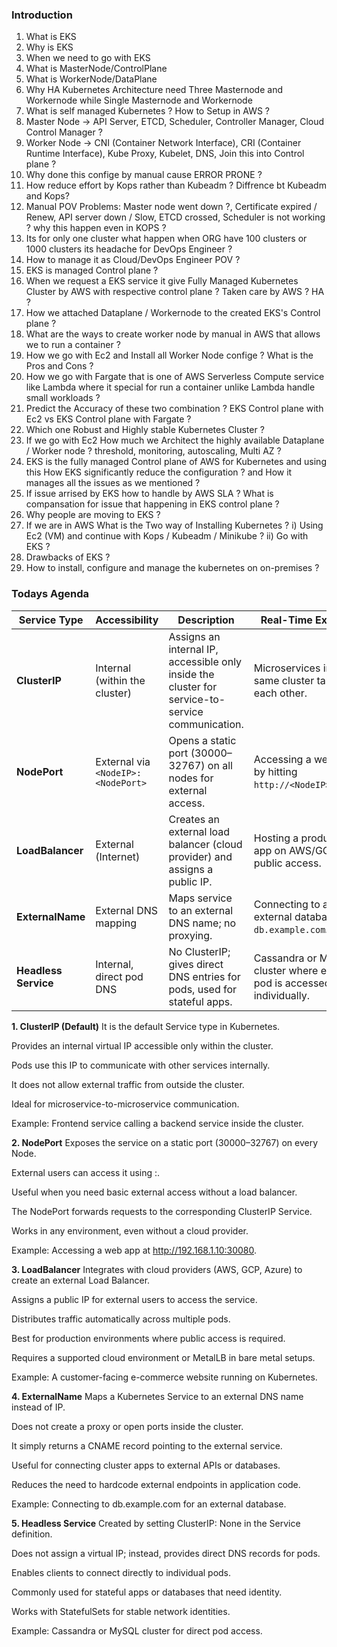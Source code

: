 ### Introduction

1. What is EKS
2. Why is EKS
3. When we need to go with EKS
4. What is MasterNode/ControlPlane
5. What is WorkerNode/DataPlane
6. Why HA Kubernetes Architecture need Three Masternode and Workernode while Single Masternode and Workernode
7. What is self managed Kubernetes ? How to Setup in AWS ?
8. Master Node -> API Server, ETCD, Scheduler, Controller Manager, Cloud Control Manager ?
9. Worker Node -> CNI (Container Network Interface), CRI (Container Runtime Interface), Kube Proxy, Kubelet, DNS, Join this into Control plane ?
10. Why done this confige by manual cause ERROR PRONE ?
11. How reduce effort by Kops rather than Kubeadm ? Diffrence bt Kubeadm and Kops?
12. Manual POV Problems: Master node went down ?, Certificate expired / Renew, API server down / Slow, ETCD crossed, Scheduler is not working ? why this happen even in KOPS ?
13. Its for only one cluster what happen when ORG have 100 clusters or 1000 clusters its headache for DevOps Engineer ?
14. How to manage it as Cloud/DevOps Engineer POV ?
15. EKS is managed Control plane ?
16. When we request a EKS service it give Fully Managed Kubernetes Cluster by AWS with respective control plane ? Taken care by AWS ? HA ?
17. How we attached Dataplane / Workernode to the created EKS's Control plane ?
18. What are the ways to create worker node by manual in AWS that allows we to run a container ?
19. How we go with Ec2 and Install all Worker Node confige ? What is the Pros and Cons ?
20. How we go with Fargate that is one of AWS Serverless Compute service like Lambda where it special for run a container unlike Lambda handle small workloads ?
21. Predict the Accuracy of these two combination ? EKS Control plane with Ec2 vs EKS Control plane with Fargate ?
22. Which one Robust and Highly stable Kubernetes Cluster ?
23. If we go with Ec2 How much we Architect the highly available Dataplane / Worker node ? threshold, monitoring, autoscaling, Multi AZ ?
24. EKS is the fully managed Control plane of AWS for Kubernetes and using this How EKS significantly reduce the configuration ? and How it manages all the issues as we mentioned ?
25. If issue arrised by EKS how to handle by AWS SLA ? What is compansation for issue that happening in EKS control plane ?
26. Why people are moving to EKS ?
27. If we are in AWS What is the Two way of Installing Kubernetes ? i) Using Ec2 (VM) and continue with Kops / Kubeadm / Minikube ? ii) Go with EKS ?
28. Drawbacks of EKS ?
29. How to install, configure and manage the kubernetes on on-premises ?
### Todays Agenda

| **Service Type**     | **Accessibility**                  | **Description**                                                                                  | **Real-Time Example**                                               |
| -------------------- | ---------------------------------- | ------------------------------------------------------------------------------------------------ | ------------------------------------------------------------------- |
| **ClusterIP**        | Internal (within the cluster)      | Assigns an internal IP, accessible only inside the cluster for service-to-service communication. | Microservices in the same cluster talk to each other.               |
| **NodePort**         | External via `<NodeIP>:<NodePort>` | Opens a static port (30000–32767) on all nodes for external access.                              | Accessing a web app by hitting `http://<NodeIP>:30080`.             |
| **LoadBalancer**     | External (Internet)                | Creates an external load balancer (cloud provider) and assigns a public IP.                      | Hosting a production app on AWS/GCP with public access.             |
| **ExternalName**     | External DNS mapping               | Maps service to an external DNS name; no proxying.                                               | Connecting to an external database `db.example.com`.                |
| **Headless Service** | Internal, direct pod DNS           | No ClusterIP; gives direct DNS entries for pods, used for stateful apps.                         | Cassandra or MySQL cluster where each pod is accessed individually. |

**1. ClusterIP (Default)**
It is the default Service type in Kubernetes.

Provides an internal virtual IP accessible only within the cluster.

Pods use this IP to communicate with other services internally.

It does not allow external traffic from outside the cluster.

Ideal for microservice-to-microservice communication.

Example: Frontend service calling a backend service inside the cluster.

**2. NodePort**
Exposes the service on a static port (30000–32767) on every Node.

External users can access it using <NodeIP>:<NodePort>.

Useful when you need basic external access without a load balancer.

The NodePort forwards requests to the corresponding ClusterIP Service.

Works in any environment, even without a cloud provider.

Example: Accessing a web app at http://192.168.1.10:30080.

**3. LoadBalancer**
Integrates with cloud providers (AWS, GCP, Azure) to create an external Load Balancer.

Assigns a public IP for external users to access the service.

Distributes traffic automatically across multiple pods.

Best for production environments where public access is required.

Requires a supported cloud environment or MetalLB in bare metal setups.

Example: A customer-facing e-commerce website running on Kubernetes.

**4. ExternalName**
Maps a Kubernetes Service to an external DNS name instead of IP.

Does not create a proxy or open ports inside the cluster.

It simply returns a CNAME record pointing to the external service.

Useful for connecting cluster apps to external APIs or databases.

Reduces the need to hardcode external endpoints in application code.

Example: Connecting to db.example.com for an external database.

**5. Headless Service**
Created by setting ClusterIP: None in the Service definition.

Does not assign a virtual IP; instead, provides direct DNS records for pods.

Enables clients to connect directly to individual pods.

Commonly used for stateful apps or databases that need identity.

Works with StatefulSets for stable network identities.

Example: Cassandra or MySQL cluster for direct pod access.


